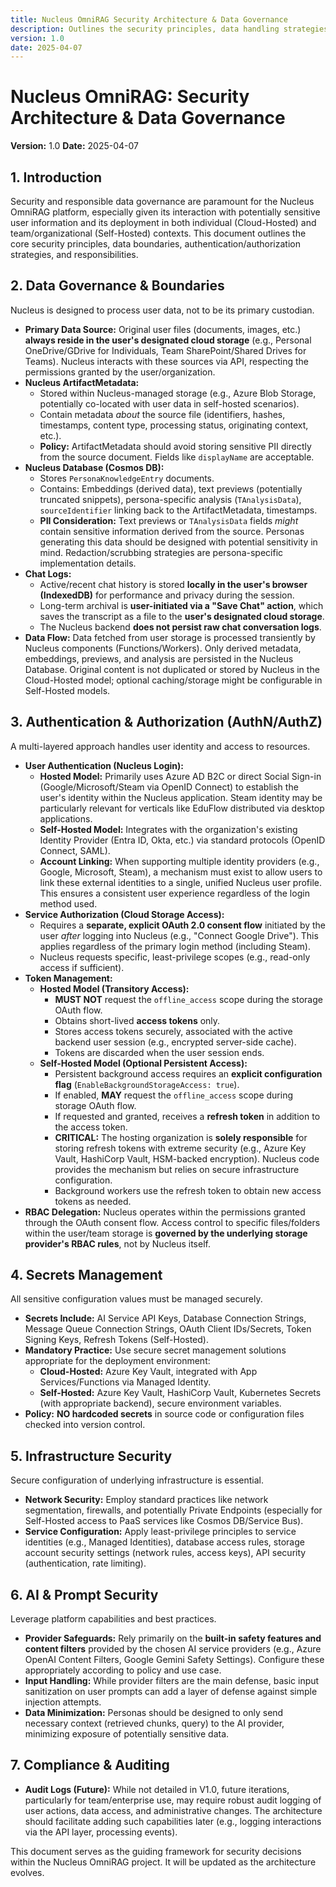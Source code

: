 ```yaml
---
title: Nucleus OmniRAG Security Architecture & Data Governance
description: Outlines the security principles, data handling strategies, authentication mechanisms, and responsibilities for the Nucleus OmniRAG platform.
version: 1.0
date: 2025-04-07
---
```


# Nucleus OmniRAG: Security Architecture & Data Governance

**Version:** 1.0
**Date:** 2025-04-07

## 1. Introduction

Security and responsible data governance are paramount for the Nucleus OmniRAG platform, especially given its interaction with potentially sensitive user information and its deployment in both individual (Cloud-Hosted) and team/organizational (Self-Hosted) contexts. This document outlines the core security principles, data boundaries, authentication/authorization strategies, and responsibilities.

## 2. Data Governance & Boundaries

Nucleus is designed to process user data, not to be its primary custodian.

*   **Primary Data Source:** Original user files (documents, images, etc.) **always reside in the user's designated cloud storage** (e.g., Personal OneDrive/GDrive for Individuals, Team SharePoint/Shared Drives for Teams). Nucleus interacts with these sources via API, respecting the permissions granted by the user/organization.
*   **Nucleus ArtifactMetadata:**
    *   Stored within Nucleus-managed storage (e.g., Azure Blob Storage, potentially co-located with user data in self-hosted scenarios).
    *   Contain metadata *about* the source file (identifiers, hashes, timestamps, content type, processing status, originating context, etc.).
    *   **Policy:** ArtifactMetadata should avoid storing sensitive PII directly from the source document. Fields like `displayName` are acceptable.
*   **Nucleus Database (Cosmos DB):**
    *   Stores `PersonaKnowledgeEntry` documents.
    *   Contains: Embeddings (derived data), text previews (potentially truncated snippets), persona-specific analysis (`TAnalysisData`), `sourceIdentifier` linking back to the ArtifactMetadata, timestamps.
    *   **PII Consideration:** Text previews or `TAnalysisData` fields *might* contain sensitive information derived from the source. Personas generating this data should be designed with potential sensitivity in mind. Redaction/scrubbing strategies are persona-specific implementation details.
*   **Chat Logs:**
    *   Active/recent chat history is stored **locally in the user's browser (IndexedDB)** for performance and privacy during the session.
    *   Long-term archival is **user-initiated via a "Save Chat" action**, which saves the transcript as a file to the **user's designated cloud storage**.
    *   The Nucleus backend **does not persist raw chat conversation logs**.
*   **Data Flow:** Data fetched from user storage is processed transiently by Nucleus components (Functions/Workers). Only derived metadata, embeddings, previews, and analysis are persisted in the Nucleus Database. Original content is not duplicated or stored by Nucleus in the Cloud-Hosted model; optional caching/storage might be configurable in Self-Hosted models.

## 3. Authentication & Authorization (AuthN/AuthZ)

A multi-layered approach handles user identity and access to resources.

*   **User Authentication (Nucleus Login):**
    *   **Hosted Model:** Primarily uses Azure AD B2C or direct Social Sign-in (Google/Microsoft/Steam via OpenID Connect) to establish the user's identity within the Nucleus application. Steam identity may be particularly relevant for verticals like EduFlow distributed via desktop applications.
    *   **Self-Hosted Model:** Integrates with the organization's existing Identity Provider (Entra ID, Okta, etc.) via standard protocols (OpenID Connect, SAML).
    *   **Account Linking:** When supporting multiple identity providers (e.g., Google, Microsoft, Steam), a mechanism must exist to allow users to link these external identities to a single, unified Nucleus user profile. This ensures a consistent user experience regardless of the login method used.
*   **Service Authorization (Cloud Storage Access):**
    *   Requires a **separate, explicit OAuth 2.0 consent flow** initiated by the user *after* logging into Nucleus (e.g., "Connect Google Drive"). This applies regardless of the primary login method (including Steam).
    *   Nucleus requests specific, least-privilege scopes (e.g., read-only access if sufficient).
*   **Token Management:**
    *   **Hosted Model (Transitory Access):**
        *   **MUST NOT** request the `offline_access` scope during the storage OAuth flow.
        *   Obtains short-lived **access tokens** only.
        *   Stores access tokens securely, associated with the active backend user session (e.g., encrypted server-side cache).
        *   Tokens are discarded when the user session ends.
    *   **Self-Hosted Model (Optional Persistent Access):**
        *   Persistent background access requires an **explicit configuration flag** (`EnableBackgroundStorageAccess: true`).
        *   If enabled, **MAY** request the `offline_access` scope during storage OAuth flow.
        *   If requested and granted, receives a **refresh token** in addition to the access token.
        *   **CRITICAL:** The hosting organization is **solely responsible** for storing refresh tokens with extreme security (e.g., Azure Key Vault, HashiCorp Vault, HSM-backed encryption). Nucleus code provides the mechanism but relies on secure infrastructure configuration.
        *   Background workers use the refresh token to obtain new access tokens as needed.
*   **RBAC Delegation:** Nucleus operates within the permissions granted through the OAuth consent flow. Access control to specific files/folders within the user/team storage is **governed by the underlying storage provider's RBAC rules**, not by Nucleus itself.

## 4. Secrets Management

All sensitive configuration values must be managed securely.

*   **Secrets Include:** AI Service API Keys, Database Connection Strings, Message Queue Connection Strings, OAuth Client IDs/Secrets, Token Signing Keys, Refresh Tokens (Self-Hosted).
*   **Mandatory Practice:** Use secure secret management solutions appropriate for the deployment environment:
    *   **Cloud-Hosted:** Azure Key Vault, integrated with App Services/Functions via Managed Identity.
    *   **Self-Hosted:** Azure Key Vault, HashiCorp Vault, Kubernetes Secrets (with appropriate backend), secure environment variables.
*   **Policy:** **NO hardcoded secrets** in source code or configuration files checked into version control.

## 5. Infrastructure Security

Secure configuration of underlying infrastructure is essential.

*   **Network Security:** Employ standard practices like network segmentation, firewalls, and potentially Private Endpoints (especially for Self-Hosted access to PaaS services like Cosmos DB/Service Bus).
*   **Service Configuration:** Apply least-privilege principles to service identities (e.g., Managed Identities), database access rules, storage account security settings (network rules, access keys), API security (authentication, rate limiting).

## 6. AI & Prompt Security

Leverage platform capabilities and best practices.

*   **Provider Safeguards:** Rely primarily on the **built-in safety features and content filters** provided by the chosen AI service providers (e.g., Azure OpenAI Content Filters, Google Gemini Safety Settings). Configure these appropriately according to policy and use case.
*   **Input Handling:** While provider filters are the main defense, basic input sanitization on user prompts can add a layer of defense against simple injection attempts.
*   **Data Minimization:** Personas should be designed to only send necessary context (retrieved chunks, query) to the AI provider, minimizing exposure of potentially sensitive data.

## 7. Compliance & Auditing

*   **Audit Logs (Future):** While not detailed in V1.0, future iterations, particularly for team/enterprise use, may require robust audit logging of user actions, data access, and administrative changes. The architecture should facilitate adding such capabilities later (e.g., logging interactions via the API layer, processing events).

This document serves as the guiding framework for security decisions within the Nucleus OmniRAG project. It will be updated as the architecture evolves.
